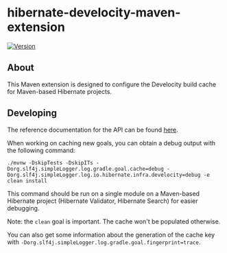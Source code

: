 # hibernate-develocity-maven-extension

[![Version](https://img.shields.io/maven-central/v/org.hibernate.infra.develocity/hibernate-develocity-maven-extension?logo=apache-maven&style=for-the-badge)](https://central.sonatype.com/artifact/org.hibernate.infra.develocity/hibernate-develocity-maven-extension)

## About

This Maven extension is designed to configure the Develocity build cache for Maven-based Hibernate projects.

## Developing

The reference documentation for the API can be found [here](https://docs.gradle.com/enterprise/maven-extension/api/).

When working on caching new goals, you can obtain a debug output with the following command:

```
./mvnw -DskipTests -DskipITs -Dorg.slf4j.simpleLogger.log.gradle.goal.cache=debug -Dorg.slf4j.simpleLogger.log.io.hibernate.infra.develocity=debug -e clean install
```

This command should be run on a single module on a Maven-based Hibernate project (Hibernate Validator, Hibernate Search) for easier debugging.

Note: the `clean` goal is important.
The cache won't be populated otherwise.

You can also get some information about the generation of the cache key with `-Dorg.slf4j.simpleLogger.log.gradle.goal.fingerprint=trace`.
